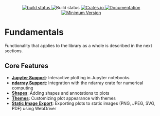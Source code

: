 <div align="center">
    <a href="https://github.com/plotly/plotly.rs/tree/main">
        <img src="https://img.shields.io/badge/Plotly.rs-main-brightgreen" alt="build status">
    </a>
    <a href="https://github.com/plotly/plotly.rs/actions?query=branch%3Amain" style="text-decoration: none!important;">
        <img src="https://img.shields.io/github/actions/workflow/status/plotly/plotly.rs/ci.yml?branch=main" alt="Build status">
    </a>
    <a href="https://crates.io/crates/plotly">
        <img src="https://img.shields.io/crates/v/plotly.svg" alt="Crates.io">
    </a>
	<a href="https://docs.rs/plotly">
        <img src="https://docs.rs/plotly/badge.svg" alt="Documentation">
    </a>
    <a href="">
        <img src="https://img.shields.io/badge/Minimum%20Rust%20Version-1.31-brightgreen.svg" alt="Minimum Version">
    </a>
</div>

# Fundamentals

Functionality that applies to the library as a whole is described in the next sections.

## Core Features

- **[Jupyter Support](./fundamentals/jupyter_support.md)**: Interactive plotting in Jupyter notebooks
- **[ndarray Support](./fundamentals/ndarray_support.md)**: Integration with the ndarray crate for numerical computing
- **[Shapes](./fundamentals/shapes.md)**: Adding shapes and annotations to plots
- **[Themes](./fundamentals/themes.md)**: Customizing plot appearance with themes
- **[Static Image Export](./fundamentals/static_image_export.md)**: Exporting plots to static images (PNG, JPEG, SVG, PDF) using WebDriver